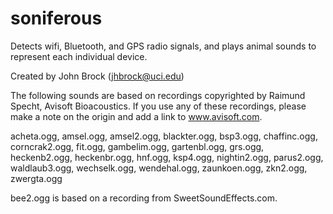 soniferous
==========

Detects wifi, Bluetooth, and GPS radio signals, and plays animal sounds to represent each individual device.

Created by John Brock (jhbrock@uci.edu)



The following sounds are based on recordings copyrighted by Raimund Specht, Avisoft Bioacoustics. If you use any of these recordings, please make a note on the origin and add a link to www.avisoft.com.

acheta.ogg,
amsel.ogg,
amsel2.ogg,
blackter.ogg,
bsp3.ogg,
chaffinc.ogg,
corncrak2.ogg,
fit.ogg,
gambelim.ogg,
gartenbl.ogg,
grs.ogg,
heckenb2.ogg,
heckenbr.ogg,
hnf.ogg,
ksp4.ogg,
nightin2.ogg,
parus2.ogg,
waldlaub3.ogg,
wechselk.ogg,
wendehal.ogg,
zaunkoen.ogg,
zkn2.ogg,
zwergta.ogg


bee2.ogg is based on a recording from SweetSoundEffects.com.